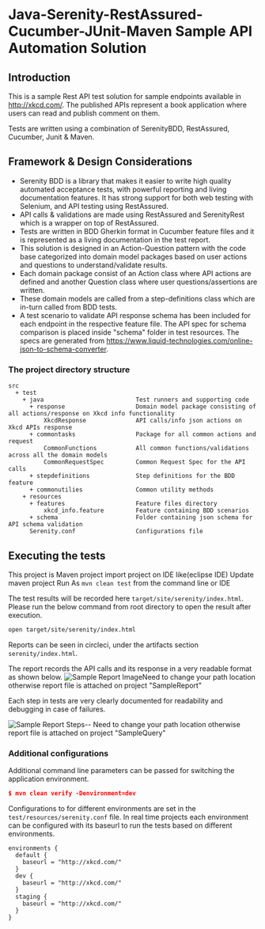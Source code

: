 # Java-Serenity-RestAssured-Cucumber-JUnit-Maven Sample API Automation Solution

## Introduction

This is a sample Rest API test solution for sample endpoints available in http://xkcd.com/. The published APIs represent a book application where users can read and publish comment on them.

Tests are written using a combination of SerenityBDD, RestAssured, Cucumber, Junit & Maven.

## Framework & Design Considerations
- Serenity BDD is a library that makes it easier to write high quality automated acceptance tests, with powerful reporting and living documentation features. It has strong support for both web testing with Selenium, and API testing using RestAssured.
- API calls & validations are made using RestAssured and SerenityRest which is a wrapper on top of RestAssured. 
- Tests are written in BDD Gherkin format in Cucumber feature files and it is represented as a living documentation in the test report. 
- This solution is designed in an Action-Question pattern with the code base categorized into domain model packages based on user actions and questions to understand/validate results. 
- Each domain package consist of an Action class where API actions are defined and another Question class where user questions/assertions are written.
- These domain models are called from a step-definitions class which are in-turn called from BDD tests.
- A test scenario to validate API response schema has been included for each endpoint in the respective feature file. The API spec for schema comparison is placed inside "schema" folder in test resources. The specs are generated from https://www.liquid-technologies.com/online-json-to-schema-converter.

### The project directory structure

```Gherkin
src
  + test
    + java                          Test runners and supporting code
      + response                    Domain model package consisting of all actions/response on Xkcd info functionality
          XkcdResponse              API calls/info json actions on Xkcd APIs response
      + commontasks                 Package for all common actions and request
          CommonFunctions           All common functions/validations across all the domain models
          CommonRequestSpec         Common Request Spec for the API calls
      + stepdefinitions             Step definitions for the BDD feature
      + commonutilies               Common utility methods
    + resources
      + features                    Feature files directory
          xkcd_info.feature         Feature containing BDD scenarios
      + schema                      Folder containing json schema for API schema validation
      Serenity.conf                 Configurations file

```
## Executing the tests
This project is Maven project
import project on IDE like(eclipse IDE)
Update maven project
Run As `mvn clean test` from the command line or IDE

The test results will be recorded here `target/site/serenity/index.html`.
Please run the below command from root directory to open the result after execution.
```bash
open target/site/serenity/index.html 
```
Reports can be seen in circleci, under the artifacts section `serenity/index.html`.

The report records the API calls and its response in a very readable format as shown below.
![Sample Report Image](file:///D:/Git_workSpace/LeasePlan/SampleReport.png)Need to change your path location otherwise report file is attached on project "SampleReport" 

Each step in tests are very clearly documented for readability and debugging in case of failures.

![Sample Report Steps](file:///D:/Git_workSpace/LeasePlan/SampleQuery.PNG)-- Need to change your path location otherwise report file is attached on project "SampleQuery"


### Additional configurations

Additional command line parameters can be passed for switching the application environment.
```json
$ mvn clean verify -Denvironment=dev
```
Configurations to for different environments are set in the `test/resources/serenity.conf` file. In real time projects each environment can be configured with its baseurl to run the tests based on different environments.
```
environments {
  default {
    baseurl = "http://xkcd.com/"
  }
  dev {
    baseurl = "http://xkcd.com/"
  }
  staging {
    baseurl = "http://xkcd.com/"
  }
}
```
